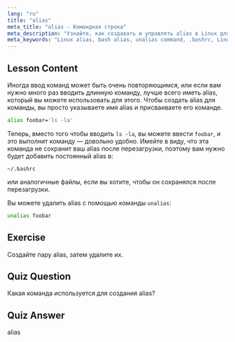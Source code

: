 ```yaml
---
lang: "ru"
title: "alias"
meta_title: "alias - Командная строка"
meta_description: "Узнайте, как создавать и управлять alias в Linux для часто используемых команд. Откройте для себя временную и постоянную настройку alias в .bashrc. Повысьте эффективность работы в командной строке!"
meta_keywords: "Linux alias, bash alias, unalias command, .bashrc, Linux tutorial, command line, beginner Linux, Linux guide"
---
```


## Lesson Content

Иногда ввод команд может быть очень повторяющимся, или если вам нужно много раз вводить длинную команду, лучше всего иметь alias, который вы можете использовать для этого. Чтобы создать alias для команды, вы просто указываете имя alias и присваиваете его команде.

```bash
alias foobar='ls -la'
```

Теперь, вместо того чтобы вводить `ls -la`, вы можете ввести `foobar`, и это выполнит команду — довольно удобно. Имейте в виду, что эта команда не сохранит ваш alias после перезагрузки, поэтому вам нужно будет добавить постоянный alias в:

```plaintext
~/.bashrc
```

или аналогичные файлы, если вы хотите, чтобы он сохранялся после перезагрузки.

Вы можете удалить alias с помощью команды `unalias`:

```bash
unalias foobar
```

## Exercise

Создайте пару alias, затем удалите их.

## Quiz Question

Какая команда используется для создания alias?

## Quiz Answer

alias
